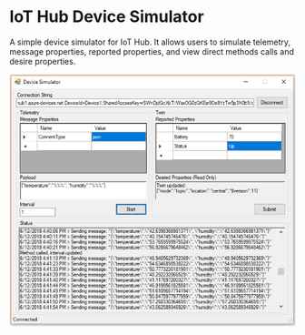 # IoT Hub Device Simulator

A simple device simulator for IoT Hub. It allows users to simulate telemetry, message properties, reported properties, and view direct methods calls and desire properties.

![Screenshot](screen.PNG)
